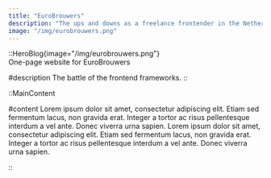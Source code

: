 ```yaml
---
title: "EuroBrouwers"
description: "The ups and downs as a freelance frontender in the Netherlands. Learn from my journey."
image: "/img/eurobrouwers.png"
---
```


<!-- Content of the page -->

::HeroBlog{image="/img/eurobrouwers.png"}  
One-page website for EuroBrouwers

#description
The battle of the frontend frameworks.
::

::MainContent

#content
Lorem ipsum dolor sit amet, consectetur adipiscing elit. Etiam sed fermentum lacus, non gravida erat. Integer a tortor ac risus pellentesque interdum a vel ante. Donec viverra urna sapien. Lorem ipsum dolor sit amet, consectetur adipiscing elit. Etiam sed fermentum lacus, non gravida erat. Integer a tortor ac risus pellentesque interdum a vel ante. Donec viverra urna sapien.

::
